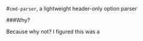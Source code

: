 #`cmd-parser`, a lightweight header-only option parser


###Why?

Because why not? I figured this was a 



